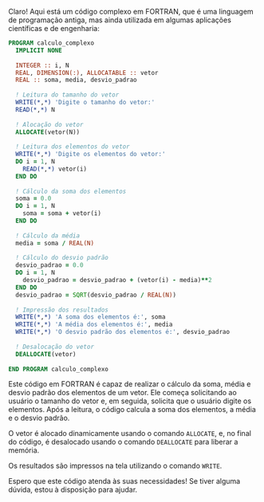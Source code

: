 Claro! Aqui está um código complexo em FORTRAN, que é uma linguagem de programação antiga, mas ainda utilizada em algumas aplicações científicas e de engenharia:

```fortran
PROGRAM calculo_complexo
  IMPLICIT NONE
  
  INTEGER :: i, N
  REAL, DIMENSION(:), ALLOCATABLE :: vetor
  REAL :: soma, media, desvio_padrao
  
  ! Leitura do tamanho do vetor
  WRITE(*,*) 'Digite o tamanho do vetor:'
  READ(*,*) N
  
  ! Alocação do vetor
  ALLOCATE(vetor(N))
  
  ! Leitura dos elementos do vetor
  WRITE(*,*) 'Digite os elementos do vetor:'
  DO i = 1, N
    READ(*,*) vetor(i)
  END DO
  
  ! Cálculo da soma dos elementos
  soma = 0.0
  DO i = 1, N
    soma = soma + vetor(i)
  END DO
  
  ! Cálculo da média
  media = soma / REAL(N)
  
  ! Cálculo do desvio padrão
  desvio_padrao = 0.0
  DO i = 1, N
    desvio_padrao = desvio_padrao + (vetor(i) - media)**2
  END DO
  desvio_padrao = SQRT(desvio_padrao / REAL(N))
  
  ! Impressão dos resultados
  WRITE(*,*) 'A soma dos elementos é:', soma
  WRITE(*,*) 'A média dos elementos é:', media
  WRITE(*,*) 'O desvio padrão dos elementos é:', desvio_padrao
  
  ! Desalocação do vetor
  DEALLOCATE(vetor)
  
END PROGRAM calculo_complexo
```

Este código em FORTRAN é capaz de realizar o cálculo da soma, média e desvio padrão dos elementos de um vetor. Ele começa solicitando ao usuário o tamanho do vetor e, em seguida, solicita que o usuário digite os elementos. Após a leitura, o código calcula a soma dos elementos, a média e o desvio padrão.

O vetor é alocado dinamicamente usando o comando `ALLOCATE`, e, no final do código, é desalocado usando o comando `DEALLOCATE` para liberar a memória.

Os resultados são impressos na tela utilizando o comando `WRITE`.

Espero que este código atenda às suas necessidades! Se tiver alguma dúvida, estou à disposição para ajudar.